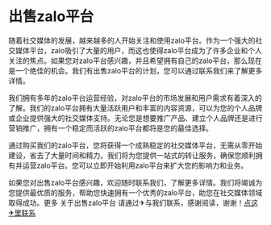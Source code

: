 # 出售zalo平台

随着社交媒体的发展，越来越多的人开始关注和使用zalo平台。作为一个强大的社交媒体平台，zalo吸引了大量的用户，而这也使得zalo平台成为了许多企业和个人关注的焦点。如果您对zalo平台感兴趣，并且希望拥有自己的zalo平台，那么现在是一个绝佳的机会。我们有出售zalo平台的计划，您可以通过联系我们来了解更多详情。

我们拥有多年的zalo平台运营经验，对zalo平台的市场发展和用户需求有着深入的了解。我们的zalo平台拥有大量活跃用户和丰富的内容资源，可以为您的个人品牌或企业提供强大的社交媒体支持。无论您是想要推广产品、建立个人品牌还是进行营销推广，拥有一个稳定而活跃的zalo平台都将是您的最佳选择。

通过购买我们的zalo平台，您将获得一个成熟稳定的社交媒体平台，无需从零开始建设，省去了大量时间和精力。我们将为您提供一站式的转让服务，确保您顺利拥有并运营zalo平台。您可以立即开始利用zalo平台来扩大您的影响力和业务。

如果您对出售zalo平台感兴趣，欢迎随时联系我们，了解更多详情。我们将竭诚为您提供最优质的服务，帮助您快速拥有一个优秀的zalo平台，助您在社交媒体领域取得成功。更多 关于出售zalo平台 请通过✈与我们联系，感谢阅读，谢谢！[点这✈里联系](https://w.k02.cc)